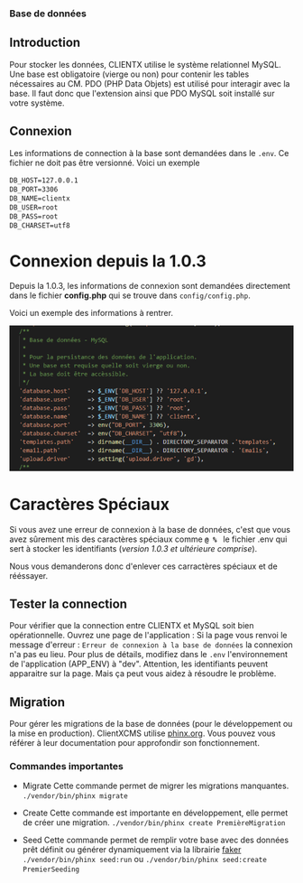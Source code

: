 ### Base de données

## Introduction 
Pour stocker les données, CLIENTX utilise le système relationnel MySQL. Une base est obligatoire (vierge ou non) pour contenir les tables nécessaires au CM. PDO (PHP Data Objets) est utilisé pour interagir avec la base. Il faut donc que l'extension ainsi que PDO MySQL soit installé sur votre système.

## Connexion
Les informations de connection à la base sont demandées dans le ```.env```. Ce fichier ne doit pas être versionné. Voici un exemple
```
DB_HOST=127.0.0.1
DB_PORT=3306
DB_NAME=clientx
DB_USER=root
DB_PASS=root
DB_CHARSET=utf8
```

# Connexion depuis la 1.0.3

Depuis la 1.0.3, les informations de connexion sont demandées directement dans le fichier **config.php** qui se trouve dans ```config/config.php```.

Voici un exemple des informations à rentrer.

![image](https://raw.githubusercontent.com/ClientXCMS/docs/master/images/bdd/bdd.png "Base de Données")

# Caractères Spéciaux

Si vous avez une erreur de connexion à la base de données, c'est que vous avez sûrement mis des caractères spéciaux comme **``` @ %  ```** le fichier .env qui sert à stocker les identifiants (*version 1.0.3 et ultérieure comprise*).

Nous vous demanderons donc d'enlever ces carractères spéciaux et de rééssayer.

## Tester la connection

Pour vérifier que la connection entre CLIENTX et MySQL soit bien opérationnelle. Ouvrez une page de l'application :
Si la page vous renvoi le message d'erreur :
`Erreur de connexion à la base de données` la connexion n'a pas eu lieu. Pour plus de détails, modifiez dans le ```.env``` l'environnement de l'application (APP_ENV) à "dev".
Attention, les identifiants peuvent apparaitre sur la page. Mais ça peut vous aidez à résoudre le problème.

## Migration

Pour gérer les migrations de la base de données (pour le développement ou la mise en production). ClientXCMS utilise [phinx.org](https://phinx.org/). Vous pouvez vous référer à leur documentation pour approfondir son fonctionnement.

### Commandes importantes 
- Migrate
    Cette commande permet de migrer les migrations manquantes.
    ```./vendor/bin/phinx migrate```

- Create
    Cette commande est importante en développement, elle permet de créer une migration.
    ```./vendor/bin/phinx create PremièreMigration```
- Seed
    Cette commande permet de remplir votre base avec des données prêt définit ou générer dynamiquement via la librairie [faker](https://github.com/fzaninotto/Faker)
    ```./vendor/bin/phinx seed:run```
    ou
    ```./vendor/bin/phinx seed:create PremierSeeding```